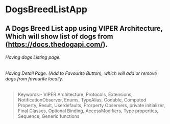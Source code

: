 
# DogsBreedListApp
## A Dogs Breed List app using VIPER Architecture, Which will show list of dogs from  (https://docs.thedogapi.com/).
###### Having dogs Listing page. 
###### Having Detail Page. (Add to Favourite Button), which will add or remove dogs from favourite locally.

> Keywords:- VIPER Architecture, Protocols, Extensions, NotificationObserver, Enums, TypeAlias, Codable, Computed Property, Result, Userdefaults, Prorperty Observers, private initializer, Final Classes, Optional Binding, AccessModifiers, Type properties, Sequence, Generic functions 
